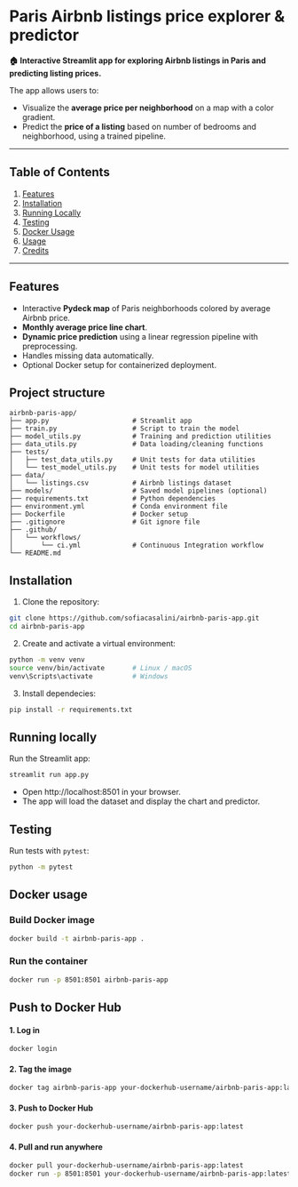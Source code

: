 # Paris Airbnb listings price explorer & predictor

**🏠 Interactive Streamlit app for exploring Airbnb listings in Paris and predicting listing prices.**  

The app allows users to:

- Visualize the **average price per neighborhood** on a map with a color gradient.
- Predict the **price of a listing** based on number of bedrooms and neighborhood, using a trained pipeline.

---

## Table of Contents

1. [Features](#features)  
2. [Installation](#installation)  
3. [Running Locally](#running-locally)  
4. [Testing](#testing)  
5. [Docker Usage](#docker-usage)  
6. [Usage](#usage)  
7. [Credits](#credits)  

---

## Features

- Interactive **Pydeck map** of Paris neighborhoods colored by average Airbnb price.  
- **Monthly average price line chart**.  
- **Dynamic price prediction** using a linear regression pipeline with preprocessing.  
- Handles missing data automatically.  
- Optional Docker setup for containerized deployment.  

## Project structure 
```text
airbnb-paris-app/
├── app.py                     # Streamlit app
├── train.py                   # Script to train the model
├── model_utils.py             # Training and prediction utilities
├── data_utils.py              # Data loading/cleaning functions
├── tests/
│   ├── test_data_utils.py     # Unit tests for data utilities
│   └── test_model_utils.py    # Unit tests for model utilities
├── data/
│   └── listings.csv           # Airbnb listings dataset
├── models/                    # Saved model pipelines (optional)
├── requirements.txt           # Python dependencies
├── environment.yml            # Conda environment file
├── Dockerfile                 # Docker setup
├── .gitignore                 # Git ignore file
├── .github/
│   └── workflows/
│       └── ci.yml             # Continuous Integration workflow
└── README.md
```
## Installation

1. Clone the repository:

```bash
git clone https://github.com/sofiacasalini/airbnb-paris-app.git
cd airbnb-paris-app
```

2. Create and activate a virtual environment:
```bash
python -m venv venv
source venv/bin/activate       # Linux / macOS
venv\Scripts\activate          # Windows
```
3. Install dependecies:
```bash
pip install -r requirements.txt
```

## Running locally
Run the Streamlit app:
```bash
streamlit run app.py
```

- Open http://localhost:8501 in your browser.
- The app will load the dataset and display the chart and predictor.

## Testing
Run tests with ```pytest```:
```bash
python -m pytest
```

## Docker usage
### Build Docker image
```bash
docker build -t airbnb-paris-app .
```

### Run the container
```bash
docker run -p 8501:8501 airbnb-paris-app
```

## Push to Docker Hub
#### 1. Log in
```bash
docker login
```
#### 2. Tag the image
```bash
docker tag airbnb-paris-app your-dockerhub-username/airbnb-paris-app:latest
```
#### 3. Push to Docker Hub
```bash
docker push your-dockerhub-username/airbnb-paris-app:latest
```
#### 4. Pull and run anywhere
```bash
docker pull your-dockerhub-username/airbnb-paris-app:latest  
docker run -p 8501:8501 your-dockerhub-username/airbnb-paris-app:latest
```
